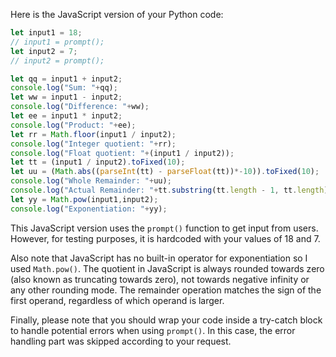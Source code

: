 Here is the JavaScript version of your Python code:

```javascript
let input1 = 18;
// input1 = prompt();
let input2 = 7;
// input2 = prompt();

let qq = input1 + input2;
console.log("Sum: "+qq);
let ww = input1 - input2;
console.log("Difference: "+ww);
let ee = input1 * input2;
console.log("Product: "+ee);
let rr = Math.floor(input1 / input2);
console.log("Integer quotient: "+rr);
console.log("Float quotient: "+(input1 / input2));
let tt = (input1 / input2).toFixed(10);
let uu = (Math.abs((parseInt(tt) - parseFloat(tt))*-10)).toFixed(10);
console.log("Whole Remainder: "+uu);
console.log("Actual Remainder: "+tt.substring(tt.length - 1, tt.length));
let yy = Math.pow(input1,input2);
console.log("Exponentiation: "+yy);
```

This JavaScript version uses the `prompt()` function to get input from users. However, for testing purposes, it is hardcoded with your values of 18 and 7.

Also note that JavaScript has no built-in operator for exponentiation so I used `Math.pow()`. The quotient in JavaScript is always rounded towards zero (also known as truncating towards zero), not towards negative infinity or any other rounding mode. The remainder operation matches the sign of the first operand, regardless of which operand is larger.

Finally, please note that you should wrap your code inside a try-catch block to handle potential errors when using `prompt()`. In this case, the error handling part was skipped according to your request.
